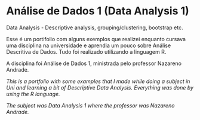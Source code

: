 # Análise de Dados 1 (Data Analysis 1)
Data Analysis - Descriptive analysis, grouping/clustering, bootstrap etc.

Esse é um portifolio com alguns exemplos que realizei enquanto cursava uma disciplina na universidade e aprendia um pouco sobre Análise Descritiva de Dados. Tudo foi realizado utilizando a linguagem R.

A disciplina foi Análise de Dados 1, ministrada pelo professor Nazareno Andrade.

*This is a portfolio with some examples that I made while doing a subject in Uni and learning a bit of Descriptive Data Analysis. Everything was done by using the R language.*

*The subject was Data Analysis 1 where the professor was Nazareno Andrade.*

